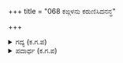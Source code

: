 +++
title = "068 ಕಙ್ಗಳನು ಕರುಣಿಸಿದನನ್ಧ"

+++

<details><summary>ಗದ್ಯ (ಕ.ಗ.ಪ) </summary>

68. ಕೃಷ್ಣನು ಹುಟ್ಟು ಕುರುಡನಾದ ಧೃತರಾಷ್ಟ್ರನಿಗೆ ಕಣ್ಣುಗಳನ್ನು ದಯಪಾಲಿಸಿದನು. ಆಮೇಲೆ ಕೃಷ್ಣನ ಮಂಗಳ ಮೂರ್ತಿಯನ್ನು ಮನಸ್ಸು ತೃಪ್ತಿಯಾಗುವಂತೆ ನೋಡಿ, 'ದೇವ ನಿಮ್ಮ ಈ ಮೈಯ ಸೌಂದರ್ಯವನ್ನು ಕಂಡ ಮೇಲೆ ಈ ಕಣ್ಣುಗಳು ಬೇರೆ ಯಾವುದನ್ನೂ ಕಾಣಬಾರದು. ನನ್ನ ಕಣ್ಣುಗಳು ಅಡಗಲಿ. ದೇವ, ದಯೆ ತೋರು ಎಂದು ಧೃತರಾಷ್ಟ್ರನು ಪ್ರಾರ್ಥಿಸಿದನು'.
</details>

<details><summary>ಪದಾರ್ಥ (ಕ.ಗ.ಪ) </summary>

ಅಂಗವಟ್ಟ-ಮೈಯ ಸೌಂದರ್ಯ
</details>
